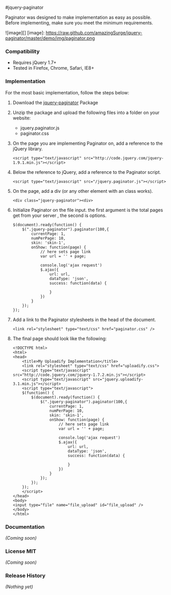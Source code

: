 #jquery-paginator

Paginator was designed to make implementation as easy as possible. Before implementing, make sure you meet the minimum requirements.


![image][]
 [image]: https://raw.github.com/amazingSurge/jquery-paginator/master/demo/img/paginator.png

### Compatibility
- Requires jQuery 1.7+
- Tested in Firefox, Chrome, Safari, IE8+ 

### Implementation

For the most basic implementation, follow the steps below:

1.	Download the [jquery-paginator](https://raw.github.com/amazingSurge/jquery-paginator) Package

2.	Unzip the package and upload the following files into a folder on your website:  

	-  jquery.paginator.js
	-  paginator.css 

3.	On the page you are implementing Paginator on, add a reference to the jQuery library.

		<script type="text/javascript" src="http://code.jquery.com/jquery-1.9.1.min.js"></script>

4.	Below the reference to jQuery, add a reference to the Paginator script.

		<script type="text/javascript" src="/jquery.paginator.js"></script>

5.	On the page, add a div (or any other element with an class works).

		<div class="jquery-paginator"><div>

6.	Initialize Paginator on the file input. the first argument is the total pages get from your server , the second is options. 
		
		$(document).ready(function() {
		    $(".jquery-paginator").paginator(100,{
		        currentPage: 1,
		        numPerPage: 10,
		        skin: 'skin-1',
		        onShow: function(page) {
		        	// here sets page link
		            var url = '' + page;
		            
		            console.log('ajax request')
		            $.ajax({
		                url: url,
		                dataType: 'json',
		                success: function(data) {

		                }
		            })
		        }
		    });                         
		});

7.	Add a link to the Paginator stylesheets in the head of the document.

		<link rel="stylesheet" type="text/css" href="paginator.css" />

8.	The final page should look like the following:

		<!DOCTYPE html>
		<html>
		<head>
		    <title>My Uploadify Implementation</title>
		    <link rel="stylesheet" type="text/css" href="uploadify.css">
		    <script type="text/javascript" src="http://code.jquery.com/jquery-1.7.2.min.js"></script>
		    <script type="text/javascript" src="jquery.uploadify-3.1.min.js"></script>
		    <script type="text/javascript">
		    $(function() {
		        $(document).ready(function() {
				    $(".jquery-paginator").paginator(100,{
				        currentPage: 1,
				        numPerPage: 10,
				        skin: 'skin-1',
				        onShow: function(page) {
				        	// here sets page link
				            var url = '' + page;
				            
				            console.log('ajax request')
				            $.ajax({
				                url: url,
				                dataType: 'json',
				                success: function(data) {

				                }
				            })
				        }
				    });                         
				});
		    });
		    </script>
		</head>
		<body>
		<input type="file" name="file_upload" id="file_upload" />
		</body>
		</html>


### Documentation
_(Coming soon)_

### License MIT
_(Coming soon)_

### Release History
_(Nothing yet)_

